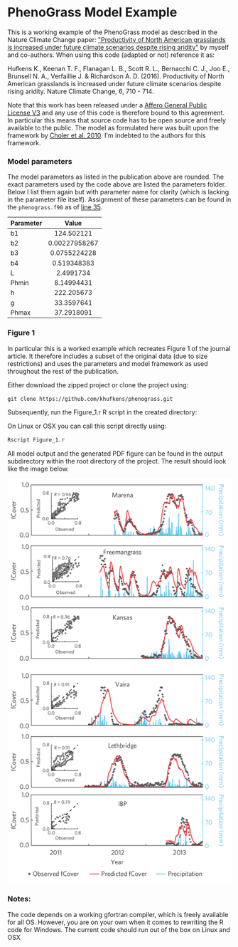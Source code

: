 # PhenoGrass Model Example

This is a working example of the PhenoGrass model as described in the Nature Climate Change paper: ["Productivity of North American grasslands is increased under future climate scenarios despite rising aridity"](http://www.nature.com/nclimate/journal/vaop/ncurrent/full/nclimate2942.html) by myself and co-authors. When using this code (adapted or not) reference it as:

Hufkens K., Keenan T. F., Flanagan L. B., Scott R. L., Bernacchi C. J., Joo E., Brunsell N. A., Verfaillie J. & Richardson A. D. (2016). Productivity of North American grasslands is increased under future climate scenarios despite rising aridity. Nature Climate Change, 6, 710 - 714.

Note that this work has been released under a [Affero General Public License V3](http://www.affero.org/) and any use of this code is therefore bound to this agreement. In particular this means that source code has to be open source and freely available to the public. The model as formulated here was built upon the framework by [Choler et al. 2010](http://www.biogeosciences.net/7/907/2010/). I'm indebted to the authors for this framework.

### Model parameters

The model parameters as listed in the publication above are rounded. The exact parameters used by the code above are listed the parameters folder. Below I list them again but with parameter name for clarity (which is lacking in the parameter file itself). Assignment of these parameters can be found in the `phenograss.f90` as of [line 35](https://github.com/khufkens/phenograss-example/blob/8b573210e0d2c2ce175a41abfd82701216dfed22/phenograss.f90#L35).

|**Parameter**|**Value**|
|:---      |:---:  |
|b1       |124.502121|
|b2       |0.00227958267|
|b3       |0.0755224228|
|b4       |0.519348383|
|L        |2.4991734|
|Phmin    |8.14994431|
|h        |222.205673|
|g        |33.3597641|
|Phmax    |37.2918091|

### Figure 1

In particular this is a worked example which recreates Figure 1 of the journal article. It therefore includes a subset of the original data (due to size restrictions) and uses the parameters and model framework as used throughout the rest of the publication.

Either download the zipped project or clone the project using:

```git
git clone https://github.com/khufkens/phenograss.git
```

Subsequently, run the Figure_1.r R script in the created directory:

On Linux or OSX you can call this script directly using:

```bash
Rscript Figure_1.r
```

All model output and the generated PDF figure can be found in the output subdirectory within the root directory of the project. The result should look like the image below.

![](figure_1.png)

### Notes:

The code depends on a working gfortran compiler, which is freely available for all OS. However, you are on your own when it comes to rewriting the R code for Windows. The current code should run out of the box on Linux and OSX
